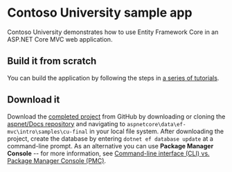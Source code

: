 # Contoso University sample app

Contoso University demonstrates how to use Entity Framework Core in an
ASP.NET Core MVC web application.

## Build it from scratch

You can build the application by following the steps in [a series of tutorials](https://docs.asp.net/en/latest/data/ef-mvc/intro.html).

## Download it

Download the [completed project](https://github.com/aspnet/Docs/tree/master/aspnetcore/data/ef-mvc/intro/samples/cu-final) from GitHub by downloading or cloning the [aspnet/Docs repository](https://github.com/aspnet/Docs) and navigating to `aspnetcore\data\ef-mvc\intro\samples\cu-final` in your local file system.  After downloading the project, create the database by entering `dotnet ef database update` at a command-line prompt. As an alternative you can use **Package Manager Console** -- for more information, see [Command-line interface (CLI) vs. Package Manager Console (PMC)](https://docs.microsoft.com/en-us/aspnet/core/data/ef-mvc/migrations#command-line-interface-cli-vs-package-manager-console-pmc).
